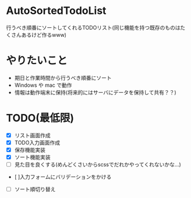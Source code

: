 # AutoSortedTodoList
行うべき順番にソートしてくれるTODOリスト(同じ機能を持つ既存のものはたくさんあるけど作るwww)

# やりたいこと
- 期日と作業時間から行うべき順番にソート
- Windows や mac で動作
- 情報は動作端末に保持(将来的にはサーバにデータを保持して共有？？)

# TODO(最低限)
- [x] リスト画面作成
- [x] TODO入力画面作成
- [x] 保存機能実装
- [x] ソート機能実装
- [ ] 見た目を良くする(めんどくさいからscssでだれかやってくれないかな...)
- [ ]入力フォームにバリデーションをかける
- [ ] ソート順切り替え